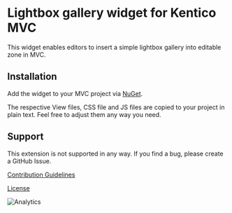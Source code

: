 # Lightbox gallery widget for Kentico MVC

This widget enables editors to insert a simple lightbox gallery into editable zone in MVC.

## Installation
Add the widget to your MVC project via [NuGet](https://www.nuget.org/packages/Ondrabus.Kentico.Mvc.Widget.LightboxGallery).

The respective View files, CSS file and JS files are copied to your project in plain text. Feel free to adjust them any way you need.

## Support
This extension is not supported in any way. If you find a bug, please create a GitHub Issue.

[Contribution Guidelines](https://github.com/Kentico/devnet.kentico.com/blob/master/CONTRIBUTING.md)

[License](https://github.com/Kentico/devnet.kentico.com/blob/master/LICENSE.md)

![Analytics](https://kentico-ga-beacon.azurewebsites.net/api/UA-69014260-4/ondrabus/kentico-mvcwidget-lightbox-gallery?pixel)
